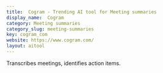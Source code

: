 ```yaml
---
title:  Cogram - Trending AI tool for Meeting summaries
display_name:  Cogram
category: Meeting summaries
category_slug: meeting-summaries
key: cogram_com
website: https://www.cogram.com/
layout: aitool
---
```


Transcribes meetings, identifies action items.
